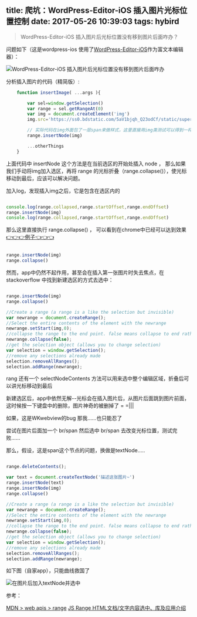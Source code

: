 title: 爬坑：WordPress-Editor-iOS 插入图片光标位置控制
date: 2017-05-26 10:39:03
tags: hybird
---

> WordPress-Editor-iOS 插入图片后光标位置没有移到图片后面咋办？

问题如下（这是wordpress-ios 使用了[WordPress-Editor-iOS](https://github.com/wordpress-mobile/WordPress-Editor-iOS)作为富文本编辑器）：

![WordPress-Editor-iOS 插入图片后光标位置没有移到图片后面咋办](http://cdn.zoeservers.com/blog/contenteditable-range.gif)

分析插入图片的代码（精简版）:
```javascript
    function insertImage( ...args ){

        var sel=window.getSelection()
        var range = sel.getRangeAt(0)
        var img = document.createElement('img')
        img.src='https://ss0.bdstatic.com/5aV1bjqh_Q23odCf/static/superman/img/logo/bd_logo1_31bdc765.png'

        // 实际代码在img外面包了一层span来做样式，这里直接用img类测试可以得到一样的效果
        range.insertNode(img)

        ...otherThings
    }

```

上面代码中 insertNode 这个方法是在当前选区的开始处插入 node ， 那么如果我们手动将img加入选区，再将 range 的光标折叠（range.collapse()），使光标移动到最后，应该可以解决问题。

加入log，发现插入img之后，它是包含在选区内的

```javascript

console.log(range.collapsed,range.startOffset,range.endOffset)
range.insertNode(img)
console.log(range.collapsed,range.startOffset,range.endOffset)

```

那么这里直接执行 range.collapse() ， 可以看到在chrome中已经可以达到效果[👉👉👉例子👈👈👈](http://zoeservers.com/example/range.html)

```javascript

range.insertNode(img)
range.collapse()

```

然而，app中仍然不起作用，甚至会在插入第一张图片时失去焦点，在 stackoverflow 中找到新建选区的方式去选中：

```javascript

range.insertNode(img)
range.collapse()

//Create a range (a range is a like the selection but invisible)
var newrange = document.createRange();
//Select the entire contents of the element with the newrange
newrange.setStart(img,0);
//collapse the range to the end point. false means collapse to end rather than the start
newrange.collapse(false);
//get the selection object (allows you to change selection)
var selection = window.getSelection();
//remove any selections already made
selection.removeAllRanges();
selection.addRange(newrange);

```

rang 还有一个 selectNodeContents 方法可以用来选中整个编辑区域，折叠后可以讲光标移动到最后

新建选区后，app中依然无解--光标会在插入图片后，从图片后面跳到图片前面，这时候按一下键盘中的删除，图片神奇的被删掉了 = =|||

如果，这是WKwebview的bug 那我......也只能忍了

尝试在图片后面加一个 br/span 然后选中 br/span 去改变光标位置，测试完败......

那么，假设，这是span这个节点的问题，换做是textNode.....

```javascript

range.deleteContents();

var text = document.createTextNode('描述这张图片~')
range.insertNode(text)
range.insertNode(img)
range.collapse()

//Create a range (a range is a like the selection but invisible)
var newrange = document.createRange();
//Select the entire contents of the element with the newrange
newrange.setStart(img,0);
//collapse the range to the end point. false means collapse to end rather than the start
newrange.collapse(false);
//get the selection object (allows you to change selection)
var selection = window.getSelection();
//remove any selections already made
selection.removeAllRanges();
selection.addRange(newrange);

```

如下图（自家app），只能曲线救国了

![在图片后加入textNode并选中](http://cdn.zoeservers.com/00f93ddce9b2a40ea2e4f2cd5a975a93.gif)



参考：

[MDN > web apis > range](https://developer.mozilla.org/en-US/docs/Web/API/range)
[JS Range HTML文档/文字内容选中、库及应用介绍](http://www.zhangxinxu.com/wordpress/2011/04/js-range-html%E6%96%87%E6%A1%A3%E6%96%87%E5%AD%97%E5%86%85%E5%AE%B9%E9%80%89%E4%B8%AD%E3%80%81%E5%BA%93%E5%8F%8A%E5%BA%94%E7%94%A8%E4%BB%8B%E7%BB%8D/)